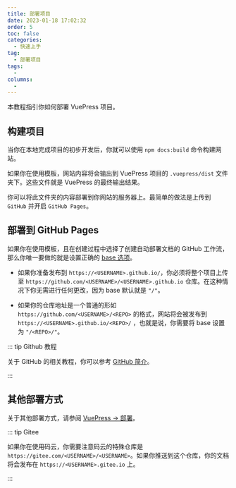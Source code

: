 ```yaml
---
title: 部署项目
date: 2023-01-18 17:02:32
order: 5
toc: false
categories: 
  - 快速上手
tag: 
  - 部署项目
tags: 
  - 
columns: 
  - 
---
```


本教程指引你如何部署 VuePress 项目。

<!-- more -->

## 构建项目

当你在本地完成项目的初步开发后，你就可以使用 `npm docs:build` 命令构建网站。

如果你在使用模板，网站内容将会输出到 VuePress 项目的 `.vuepress/dist` 文件夹下。这些文件就是 VuePress 的最终输出结果。

你可以将此文件夹的内容部署到你网站的服务器上。最简单的做法是上传到 `GitHub` 并开启 `GitHub Pages`。

## 部署到 GitHub Pages

如果你在使用模板，且在创建过程中选择了创建自动部署文档的 GitHub 工作流，那么你唯一要做的就是设置正确的 [base 选项](https://v2.vuepress.vuejs.org/zh/reference/config.html#base)。

- 如果你准备发布到 `https://<USERNAME>.github.io/`，你必须将整个项目上传至 `https://github.com/<USERNAME>/<USERNAME>.github.io` 仓库。在这种情况下你无需进行任何更改，因为 base 默认就是 `"/"`。

- 如果你的仓库地址是一个普通的形如 `https://github.com/<USERNAME>/<REPO>` 的格式，网站将会被发布到 `https://<USERNAME>.github.io/<REPO>/` ，也就是说，你需要将 base 设置为 `"/<REPO>/"`。

::: tip Github 教程

关于 GitHub 的相关教程，你可以参考 [GitHub 简介](https://mrhope.site/code/github/)。

:::

## 其他部署方式

关于其他部署方式，请参阅 [VuePress → 部署](https://v2.vuepress.vuejs.org/zh/guide/deployment.html)。

::: tip Gitee

如果你在使用码云，你需要注意码云的特殊仓库是 `https://gitee.com/<USERNAME>/<USERNAME>`。如果你推送到这个仓库，你的文档将会发布在 `https://<USERNAME>.gitee.io` 上。

:::
